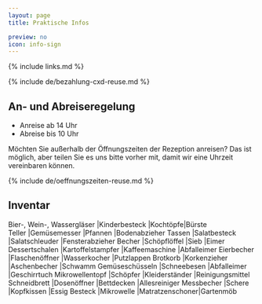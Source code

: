 ```yaml
---
layout: page
title: Praktische Infos

preview: no
icon: info-sign
---
```


{% include links.md %}

{% include de/bezahlung-cxd-reuse.md %}

## An- und Abreiseregelung

- Anreise ab 14 Uhr 
- Abreise bis 10 Uhr

Möchten Sie außerhalb der Öffnungszeiten der Rezeption anreisen? Das ist möglich, aber teilen Sie es uns bitte vorher mit, damit wir eine Uhrzeit vereinbaren können.

{% include de/oeffnungszeiten-reuse.md %}

## Inventar

Bier-, Wein-, Wassergläser  |Kinderbesteck |Kochtöpfe|Bürste                              
Teller                 |Gemüsemesser |Pfannen        |Bodenabzieher
Tassen                 |Salatbesteck |Salatschleuder |Fensterabzieher
Becher                 |Schöpflöffel |Sieb           |Eimer
Dessertschalen         |Kartoffelstampfer |Kaffeemaschine  |Abfalleimer
Eierbecher             |Flaschenöffner |Wasserkocher  |Putzlappen
Brotkorb               |Korkenzieher |Aschenbecher   |Schwamm
Gemüseschüsseln        |Schneebesen  |Abfalleimer    |Geschirrtuch
Mikrowellentopf        |Schöpfer     |Kleiderständer |Reinigungsmittel
Schneidbrett           |Dosenöffner  |Bettdecken     |Allesreiniger
Messbecher             |Schere       |Kopfkissen     |Essig
Besteck                |Mikrowelle   |Matratzenschoner|Gartenmöb
